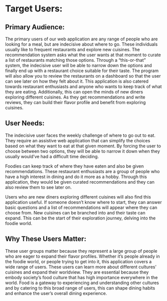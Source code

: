 # Target Users:

## Primary Audience: 
The primary users of our web application are any range of people who are looking for a meal, but are indecisive about where to go. These individuals usually like to frequent restaurants and explore new cuisines. The recommendation system asks what the user wants at that moment to curate a list of restaurants matching those options. Through a “this-or-that” system, the indecisive user will be able to narrow down the options and finally end up with a restaurant choice suitable for their taste. The program will also allow you to review the restaurants on a dashboard so that the user can see later on how they felt about it. This application is also catered towards restaurant enthusiasts and anyone who wants to keep track of what they are eating. Additionally, this can open the minds of new diners exploring different cuisines. As they get recommendations and write reviews, they can build their flavor profile and benefit from exploring cuisines. 

## User Needs: 
The indecisive user faces the weekly challenge of where to go out to eat. They require an assistive web application that can simplify the choices based on what they want to eat at that given moment. By forcing the user to choose between two options, they will be able to narrow it down when they usually would’ve had a difficult time deciding. 

Foodies can keep track of where they have eaten and also be given recommendations. These restaurant enthusiasts are a group of people who have a high interest in dining and do it more as a hobby. Through this application, they would be given curated recommendations and they can also review them to see later on. 

Users who are new diners exploring different cuisines will also find this application useful. If someone doesn’t know where to start, they can answer basic questions and a list of recommendations will appear where they can choose from. New cuisines can be branched into and their taste can expand. This can be the start of their exploration journey, delving into the foodie world. 


## Why These Users Matter: 
These user groups matter because they represent a large group of people who are eager to expand their flavor profiles. Whether it’s people already in the foodie world, or people trying to get into it, this application covers a wide range of users. These users can learn more about different cultures’ cuisines and expand their worldview. They are essential because they embody society’s food culture that has high importance everywhere in the world. Food is a gateway to experiencing and understanding other cultures and by catering to this broad range of users, this can shape dining habits and enhance the user’s overall dining experience. 
